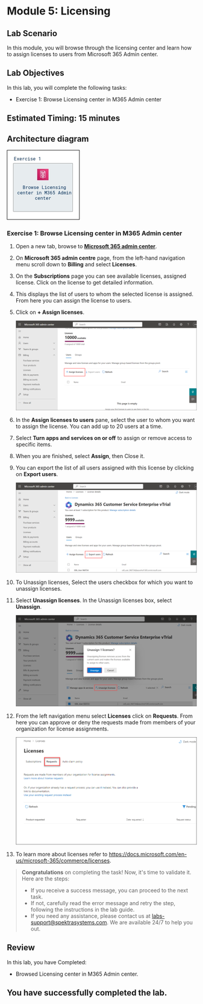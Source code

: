 # Module 5: Licensing 

## Lab Scenario
In this module, you will browse through the licensing center and learn how to assign licenses to users from Microsoft 365 Admin center.

## Lab Objectives

In this lab, you will complete the following tasks:

+ Exercise 1: Browse Licensing center in M365 Admin center 

## Estimated Timing: 15 minutes

## Architecture diagram
![](../Instructions/Lab-Scenario-Preview/media/MS-900-LSP-Mod-5.png)

### Exercise 1: Browse Licensing center in M365 Admin center 

1. Open a new tab, browse to **[Microsoft 365 admin center](https://admin.microsoft.com/AdminPortal/home?#/homepage)**.

1. On **Microsoft 365 admin centre** page, from the left-hand navigation menu scroll down to  **Billing** and select **Licenses**.
   
1. On the **Subscriptions** page you can see available licenses, assigned license. Click on the license to get detailed information.

1. This displays the list of users to whom the selected license is assigned. From here you can assign the license to users.

1. Click on **+ Assign licenses**.

   ![](Images/ms900L5I2.png)

1. In the **Assign licenses to users** pane, select the user to whom you want to assign the license. You can add up to 20 users at a time.

1. Select **Turn apps and services on or off** to assign or remove access to specific items.
   
1. When you are finished, select **Assign**, then Close it.

1. You can export the list of all users assigned with this license by clicking on **Export users**.

   ![](Images/ms900L5I3.png)

1. To Unassign licenses, Select the users checkbox for which you want to unassign licenses.

1. Select **Unassign licenses**. In the Unassign licenses box, select **Unassign**.

   ![](Images/ms900L5I4.png)

1. From the left navigation menu select **Licenses** click on **Requests**. From here you can approve or deny the requests made from members of your organization for license assignments.

    ![](Images/License2.png)

1. To learn more about licenses refer to  https://docs.microsoft.com/en-us/microsoft-365/commerce/licenses.

<validation step="dd590487-b820-47f9-9a69-51ddcb54a54b" />

> **Congratulations** on completing the task! Now, it's time to validate it. Here are the steps:
> - If you receive a success message, you can proceed to the next task.
> - If not, carefully read the error message and retry the step, following the instructions in the lab guide. 
> - If you need any assistance, please contact us at labs-support@spektrasystems.com. We are available 24/7 to help you out.

## Review

In this lab, you have Completed:

- Browsed Licensing center in M365 Admin center.

## You have successfully completed the lab.

